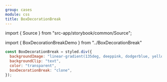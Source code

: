 ```yaml
---
group: cases
module: css
title: BoxDecorationBreak
---
```


import { Source } from "src-app/storybook/common/Source";

import { BoxDecorationBreakDemo } from "../BoxDecorationBreak"

<BoxDecorationBreakDemo />

```jsx {5}
const BoxDecorationBreak = styled.div({
  backgroundImage: "linear-gradient(135deg, deeppink, dodgerblue, yellowgreen)",
  backgroundClip: "text",
  color: "transparent",
  boxDecorationBreak: "clone",
});
```

<Source path="cases/css/BoxDecorationBreak.tsx" />
